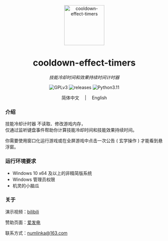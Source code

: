 <div align="center">
  <a style="text-decoration:none" href="https://github.com/numlinka/cooldown-effect-timers">
    <img width="128px" src="favicon.ico" alt="cooldown-effect-timers">
  </a>
</dev>

<div align="center">

  # cooldown-effect-timers

  _技能冷却时间和效果持续时间计时器_

</div>

<div align="center">
  <a style="text-decoration:none" href="https://www.gnu.org/licenses/gpl-3.0.zh-cn.html">
    <img src="https://img.shields.io/badge/License-GPLv3-lightblue" alt="GPLv3"/>
  </a>
  <a style="text-decoration:none" href="https://github.com/numlinka/cooldown-effect-timers/releases">
    <img src="https://img.shields.io/badge/releases-0.6.0-lightblue" alt="releases"/>
  </a>
  <a style="text-decoration:none" href="https://www.python.org/downloads/release/python-3120/">
    <img src="https://img.shields.io/badge/Python-3.11-lightblue" alt="Python3.11"/>
  </a>
</div>

<p></p>

<div align="center">
  简体中文
  　|　
  <a style="text-decoration:none" href="https://translate.google.com/?sl=en&text=Nothing">
    English
  </a>
</div>

<p></p>



<p></p>

<div align="left" style="max-width: 1000px;">

### 介绍

技能冷却计时器 不读取、修改游戏内存，<br/>
仅通过监听键盘事件帮助你计算技能冷却时间和技能效果持续时间。

你需要使用窗口化运行游戏或在全屏游戏中点击一次公告 ( 玄学操作 ) 才能看到悬浮窗。


### 运行环境要求

- Windows 10 x64 及以上的非精简版系统
- Windows 管理员权限
- 机灵的小脑瓜


### 关于

演示视频：[bilibili](https://www.bilibili.com/video/BV1E64y1W7V2)

赞助页面：[爱发电](https://afdian.net/a/numlinka)

联系方式：numlinka@163.com

</div>
